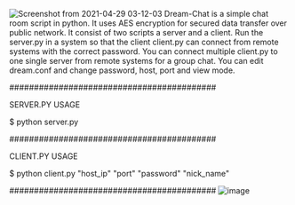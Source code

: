 ![Screenshot from 2021-04-29 03-12-03](https://user-images.githubusercontent.com/58894216/116498797-24288f80-a89a-11eb-88bc-c75f368d4bcd.jpg)
Dream-Chat is a simple chat room script in python. It uses AES encryption for secured data transfer over public network. It consist of two scripts a server and a client. Run the server.py in a system so that the client client.py can connect from remote systems with the correct password. You can connect multiple client.py to one single server from remote systems for a group chat. You can edit dream.conf and change password, host, port and view mode.

##########################################

SERVER.PY USAGE

 $ python server.py

##########################################

CLIENT.PY USAGE

 $ python client.py "host_ip" "port" "password" "nick_name"

##########################################
![image](https://user-images.githubusercontent.com/58894216/116343032-7c776880-a798-11eb-9e25-ec8e98e57795.png)
